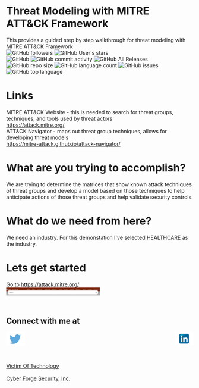 # Threat Modeling with MITRE ATT&CK Framework 
This provides a guided step by step walkthrough for threat modeling with MITRE ATT&amp;CK Framework<BR />
<img alt="GitHub followers" src="https://img.shields.io/github/followers/bvoris?style=social">
<img alt="GitHub User's stars" src="https://img.shields.io/github/stars/bvoris?style=social"><BR />
<img alt="GitHub" src="https://img.shields.io/github/license/bvoris/mitreattackthreatmodeling">
<img alt="GitHub commit activity" src="https://img.shields.io/github/commit-activity/m/bvoris/mitreattackthreatmodeling">
<img alt="GitHub All Releases" src="https://img.shields.io/github/downloads/bvoris/mitreattackthreatmodeling/total">
<img alt="GitHub repo size" src="https://img.shields.io/github/repo-size/bvoris/mitreattackthreatmodeling">
<img alt="GitHub language count" src="https://img.shields.io/github/languages/count/bvoris/mitreattackthreatmodeling">
<img alt="GitHub issues" src="https://img.shields.io/github/issues/bvoris/mitreattackthreatmodeling">
<img alt="GitHub top language" src="https://img.shields.io/github/languages/top/bvoris/mitreattackthreatmodeling">


# Links
MITRE ATT&CK Website - this is needed to search for threat groups, techniques, and tools used by threat actors <BR />
https://attack.mitre.org/ <BR />
ATT&CK Navigator - maps out threat group techniques, allows for developing threat models <BR />
https://mitre-attack.github.io/attack-navigator/ <BR />

# What are you trying to accomplish?
We are trying to determine the matrices that show known attack techniques of threat groups and develop a model based on those techniques to help anticipate actions of those threat groups and help validate security controls.

# What do we need from here?
We need an industry. For this demonstation I've selected HEALTHCARE as the industry. <BR />

# Lets get started
Go to https://attack.mitre.org/ <BR />
<IMG SRC="https://github.com/bvoris/mitreattackthreatmodeling/blob/main/images/01search.png?raw=true" WIDTH=50% HEIGHT=50% ALIGN=LEFT>
 
<BR /><BR />

## Connect with me at

<a href="https://twitter.com/HMInfoSecViking?ref_src=twsrc%5Etfw"><IMG SRC="https://github.com/bvoris/bvoris/blob/master/twitter.jpg" WIDTH=10% HEIGHT=10% ALIGN=LEFT></a>

<a href="https://www.linkedin.com/in/brad-voris" target="_blank"><IMG SRC="https://github.com/bvoris/bvoris/blob/master/linkedin.png" WIDTH=10% HEIGHT=4% ALIGN=RIGHT></a>

<BR /><BR />
<BR /><BR />

<A HREF="https://www.victimoftechnology.com">Victim Of Technology<A />
<BR /><BR />
<A HREF="https://www.cyberforgesecurity.com">Cyber Forge Security, Inc.<A />
<BR /><BR />
